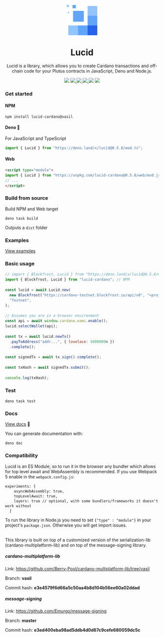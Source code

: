 <p align="center">
  <img width="100px" src="./logo/lucid.svg" align="center"/>
  <h1 align="center">Lucid</h1>
  <p align="center">Lucid is a library, which allows you to create Cardano transactions and off-chain code for your Plutus contracts in JavaScript, Deno and Node.js.</p>

<p align="center">
    <img src="https://img.shields.io/github/commit-activity/m/berry-pool/lucid?style=for-the-badge" />
    <a href="https://www.npmjs.com/package/lucid-cardano">
      <img src="https://img.shields.io/npm/v/lucid-cardano?style=for-the-badge" />
    </a>
     <a href="https://doc.deno.land/https://deno.land/x/lucid/mod.ts">
      <img src="https://img.shields.io/readthedocs/cardano-lucid?style=for-the-badge" />
    </a>
    <a href="https://www.npmjs.com/package/lucid-cardano">
      <img src="https://img.shields.io/npm/dw/lucid-cardano?style=for-the-badge" />
    </a>
    <img src="https://img.shields.io/npm/l/lucid-cardano?style=for-the-badge" />
    <a href="https://twitter.com/berry_ales">
      <img src="https://img.shields.io/twitter/follow/berry_ales?style=for-the-badge&logo=twitter" />
    </a>
  </p>

</p>

### Get started

#### NPM

```
npm install lucid-cardano@vasil
```

#### Deno 🦕

For JavaScript and TypeScript

```js
import { Lucid } from "https://deno.land/x/lucid@0.5.8/mod.ts";
```

#### Web

```html
<script type="module">
import { Lucid } from "https://unpkg.com/lucid-cardano@0.5.8/web/mod.js"
// ...
</script>
```

### 

### Build from source

Build NPM and Web target

```
deno task build
```

Outputs a `dist` folder

### Examples

[View examples](./src/examples/)

### Basic usage

```js
// import { Blockfrost, Lucid } from "https://deno.land/x/lucid@0.5.8/mod.ts"; Deno
import { Blockfrost, Lucid } from "lucid-cardano"; // NPM

const lucid = await Lucid.new(
  new Blockfrost("https://cardano-testnet.blockfrost.io/api/v0", "<projectId>"),
  "Testnet",
);

// Assumes you are in a browser environment
const api = await window.cardano.nami.enable();
lucid.selectWallet(api);

const tx = await lucid.newTx()
  .payToAddress("addr...", { lovelace: 5000000n })
  .complete();

const signedTx = await tx.sign().complete();

const txHash = await signedTx.submit();

console.log(txHash);
```

### Test

```
deno task test
```

### Docs

[View docs](https://doc.deno.land/https://deno.land/x/lucid/mod.ts) 📖

You can generate documentation with:

```
deno doc
```

### Compatibility

Lucid is an ES Module, so to run it in the browser any bundler which allows for
top level await and WebAssembly is recommended. If you use Webpack 5 enable in
the `webpack.config.js`:

```
experiments: {
    asyncWebAssembly: true,
    topLevelAwait: true,
    layers: true // optional, with some bundlers/frameworks it doesn't work without
  }
```

To run the library in Node.js you need to set `{"type" : "module"}` in your
project's `package.json`. Otherwise you will get import issues.

<br />
This library is built on top of a customized version of the serialization-lib (cardano-multiplatform-lib) and on top of the message-signing library.

##### cardano-multiplatform-lib

Link: https://github.com/Berry-Pool/cardano-multiplatform-lib/tree/vasil

Branch: **vasil**

Commit hash: **e3e4579f6d66a5c50aa4b8d104b56ee60a02ddad**

##### message-signing

Link: https://github.com/Emurgo/message-signing

Branch: **master**

Commit hash: **e3ed400eba98ad5ddb4d0d67c9cefe680059dc5c**
